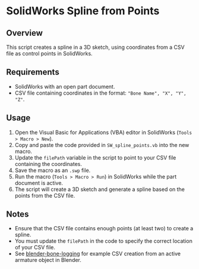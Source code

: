 # SolidWorks Spline from Points

## Overview
This script creates a spline in a 3D sketch, using coordinates from a CSV file as control points in SolidWorks.

## Requirements
- SolidWorks with an open part document.
- CSV file containing coordinates in the format: `"Bone Name", "X", "Y", "Z"`.

## Usage
1. Open the Visual Basic for Applications (VBA) editor in SolidWorks (`Tools > Macro > New`).
2. Copy and paste the code provided in `SW_spline_points.vb` into the new macro.
3. Update the `filePath` variable in the script to point to your CSV file containing the coordinates.
4. Save the macro as an `.swp` file.
5. Run the macro (`Tools > Macro > Run`) in SolidWorks while the part document is active.
6. The script will create a 3D sketch and generate a spline based on the points from the CSV file.

## Notes
- Ensure that the CSV file contains enough points (at least two) to create a spline.
- You must update the `filePath` in the code to specify the correct location of your CSV file.
- See [blender-bone-logging](https://github.com/FREQ-EE/blender-bone-logging) for example CSV creation from an active armature object in Blender.

